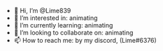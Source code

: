 - 👋 Hi, I’m @Lime839
- 👀 I’m interested in: animating
- 🌱 I’m currently learning: animating
- 💞️ I’m looking to collaborate on: animating
- 📫 How to reach me: by my discord, (Lime#6376)

<!---
Lime839/Lime839 is a ✨ special ✨ repository because its `README.md` (this file) appears on your GitHub profile.
You can click the Preview link to take a look at your changes.
--->

